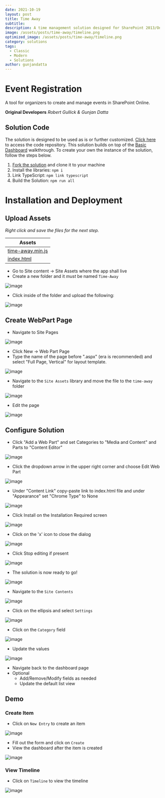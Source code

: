 ```yaml
---
date: 2021-10-19
layout: post
title: Time Away
subtitle: 
description: A time management solution designed for SharePoint 2013/Online environments.
image: /assets/posts/time-away/timeline.png
optimized_image: /assets/posts/time-away/timeline.png
category: solutions
tags:
  - Classic
  - Modern
  - Solutions
author: gunjandatta
---
```


# Event Registration

A tool for organizers to create and manage events in SharePoint Online.

**Original Developers**
_Robert Gullick & Gunjan Datta_

## Solution Code

The solution is designed to be used as is or further customized. [Click here](https://github.com/spsprinkles/time-away) to access the code repository. This solution builds on top of the [Basic Dashboard](https://dattabase.com/examples/#basic-dashboard) walkthrough. To create your own the instance of the solution, follow the steps below.

1. [Fork the solution](https://github.com/spsprinkles/time-away) and clone it to your machine
2. Install the libraries: `npm i`
3. Link TypeScript: `npm link typescript`
4. Build the Solution: `npm run all`

# Installation and Deployment

## Upload Assets

_Right click and save the files for the next step._

<table>
  <thead>
    <tr>
      <th>Assets</th>
    </tr>
  </thead>
  <tbody>
    <tr>
      <td>
        <a href="https://github.com/AFGSC-DSK/time-away/raw/master/dist/time-away.min.js">time-away.min.js</a>
      </td>
    </tr>
    <tr>
      <td>
        <a href="https://github.com/AFGSC-DSK/time-away/raw/master/assets/index.html">index.html</a>
      </td>
    </tr>
  </tbody>
</table>

* Go to Site content -> Site Assets where the app shall live
* Create a new folder and it _must_ be named `Time-Away`

![image](/assets/posts/time-away/create-folder.png)

* Click inside of the folder and upload the following:

![image](/assets/posts/time-away/upload-assets.png)

## Create WebPart Page

* Navigate to Site Pages

![image](/assets/posts/time-away/site-pages.png)

* Click New -> Web Part Page
* Type the name of the page before ".aspx" (era is recommended) and select "Full Page, Vertical" for layout template.

![image](/assets/posts/time-away/create-wp.png)

* Navigate to the `Site Assets` library and move the file to the `time-away` folder

![image](/assets/posts/time-away/move-file.png)

* Edit the page

![image](/assets/posts/time-away/edit-page.png)

## Configure Solution

* Click "Add a Web Part" and set Categories to "Media and Content" and Parts to "Content Editor"

![image](/assets/posts/time-away/add-wp.png)

* Click the dropdown arrow in the upper right corner and choose Edit Web Part

![image](/assets/posts/time-away/edit-properties.png)

* Under "Content Link" copy-paste link to index.html file and under "Appearance" set "Chrome Type" to None

![image](/assets/posts/time-away/set-link.png)

* Click Install on the Installation Required screen

![image](/assets/posts/time-away/install-solution.png)

* Click on the 'x' icon to close the dialog

![image](/assets/posts/time-away/close-dialog.png)

* Click Stop editing if present

![image](/assets/posts/time-away/stop-editing.png)

* The solution is now ready to go!

![image](/assets/posts/time-away/dashboard.png)

* Navigate to the `Site Contents`

![image](/assets/posts/time-away/view-lists.png)

* Click on the ellipsis and select `Settings`

![image](/assets/posts/time-away/edit-list.png)

* Click on the `Category` field

![image](/assets/posts/time-away/edit-field.png)

* Update the values

![image](/assets/posts/time-away/update-category.png)

* Navigate back to the dashboard page
* Optional
  * Add/Remove/Modify fields as needed
  * Update the default list view

## Demo

### Create Item

* Click on `New Entry` to create an item

![image](/assets/posts/time-away/create-item.png)

* Fill out the form and click on `Create`
* View the dashboard after the item is created

![image](/assets/posts/time-away/view-dashboard.png)

### View Timeline

* Click on `Timeline` to view the timeline

![image](/assets/posts/time-away/timeline.png)